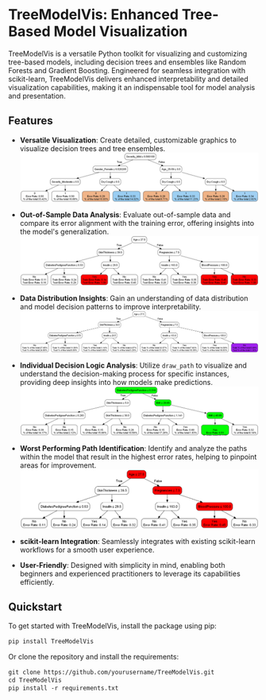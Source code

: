 # TreeModelVis: Enhanced Tree-Based Model Visualization

TreeModelVis is a versatile Python toolkit for visualizing and customizing tree-based models, including decision trees
and ensembles like Random Forests and Gradient Boosting. Engineered for seamless integration with scikit-learn,
TreeModelVis delivers enhanced interpretability and detailed visualization capabilities, making it an indispensable tool
for model analysis and presentation.

## Features

- **Versatile Visualization**: Create detailed, customizable graphics to visualize decision trees and tree ensembles.
  ![Versatile Visualization Example](graphical_output/test_TreeModel_AsthmaDiseasePrediction.png)

- **Out-of-Sample Data Analysis**: Evaluate out-of-sample data and compare its error alignment with the training error,
  offering insights into the model's generalization.
  ![Out-of-Sample Data Analysis](graphical_output/decision_tree_with_large_error.png)

- **Data Distribution Insights**: Gain an understanding of data distribution and model decision patterns to improve
  interpretability.
  ![Data Distribution Insights](graphical_output/decision_tree_with_large_deviation.png)

- **Individual Decision Logic Analysis**: Utilize `draw_path` to visualize and understand the decision-making process
  for specific instances, providing deep insights into how models make predictions.
  ![Individual Decision Logic Example](graphical_output/test_tree_diabetes_draw_path.png)

- **Worst Performing Path Identification**: Identify and analyze the paths within the model that result in the highest
  error rates, helping to pinpoint areas for improvement.
  ![Worst Performing Path Example](graphical_output/decision_tree_worst_path.png)

- **scikit-learn Integration**: Seamlessly integrates with existing scikit-learn workflows for a smooth user experience.

- **User-Friendly**: Designed with simplicity in mind, enabling both beginners and experienced practitioners to leverage
  its capabilities efficiently.

## Quickstart

To get started with TreeModelVis, install the package using pip:

```bash
pip install TreeModelVis
```

Or clone the repository and install the requirements:

```
git clone https://github.com/yourusername/TreeModelVis.git
cd TreeModelVis
pip install -r requirements.txt
```



